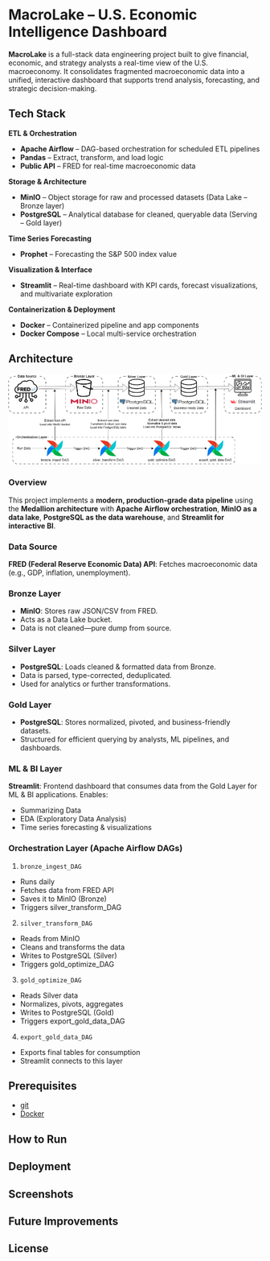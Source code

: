 # MacroLake – U.S. Economic Intelligence Dashboard

**MacroLake** is a full-stack data engineering project built to give financial, economic, and strategy analysts a real-time view of the U.S. macroeconomy. It consolidates fragmented macroeconomic data into a unified, interactive dashboard that supports trend analysis, forecasting, and strategic decision-making.

## Tech Stack

**ETL & Orchestration**  
- **Apache Airflow** – DAG-based orchestration for scheduled ETL pipelines  
- **Pandas** – Extract, transform, and load logic
- **Public API** – FRED for real-time macroeconomic data  

**Storage & Architecture**  
- **MinIO** – Object storage for raw and processed datasets (Data Lake – Bronze layer)  
- **PostgreSQL** – Analytical database for cleaned, queryable data (Serving – Gold layer)  

**Time Series Forecasting**  
- **Prophet** – Forecasting the S&P 500 index value    

**Visualization & Interface**  
- **Streamlit** – Real-time dashboard with KPI cards, forecast visualizations, and multivariate exploration  

**Containerization & Deployment**  
- **Docker** – Containerized pipeline and app components  
- **Docker Compose** – Local multi-service orchestration

## Architecture
![alt text](https://github.com/nakuleshj/macro-datalake/blob/master/assets/Architecture_updated.png)

### Overview

This project implements a **modern, production-grade data pipeline** using the **Medallion architecture** with **Apache Airflow orchestration**, **MinIO as a data lake**, **PostgreSQL as the data warehouse**, and **Streamlit for interactive BI**.

### Data Source
**FRED (Federal Reserve Economic Data) API**: Fetches macroeconomic data (e.g., GDP, inflation, unemployment).

### Bronze Layer
- **MinIO**: Stores raw JSON/CSV from FRED.
- Acts as a Data Lake bucket.
- Data is not cleaned—pure dump from source.

### Silver Layer
- **PostgreSQL**: Loads cleaned & formatted data from Bronze.
- Data is parsed, type-corrected, deduplicated.
- Used for analytics or further transformations.

### Gold Layer
- **PostgreSQL**: Stores normalized, pivoted, and business-friendly datasets.
- Structured for efficient querying by analysts, ML pipelines, and dashboards.

### ML & BI Layer
**Streamlit**: Frontend dashboard that consumes data from the Gold Layer for ML & BI applications.
Enables:
- Summarizing Data
- EDA (Exploratory Data Analysis)
- Time series forecasting & visualizations

### Orchestration Layer (Apache Airflow DAGs)
1. `bronze_ingest_DAG`
  - Runs daily
  - Fetches data from FRED API
  - Saves it to MinIO (Bronze)
  - Triggers silver_transform_DAG
2. `silver_transform_DAG`
  - Reads from MinIO
  - Cleans and transforms the data
  - Writes to PostgreSQL (Silver)
  - Triggers gold_optimize_DAG
3. `gold_optimize_DAG`
  - Reads Silver data
  - Normalizes, pivots, aggregates
  - Writes to PostgreSQL (Gold)
  - Triggers export_gold_data_DAG
4. `export_gold_data_DAG`
  - Exports final tables for consumption
  - Streamlit connects to this layer

## Prerequisites
- [git](https://git-scm.com/book/en/v2/Getting-Started-Installing-Git)
- [Docker](https://www.docker.com/get-started/)

## How to Run

## Deployment

## Screenshots

## Future Improvements

## License
